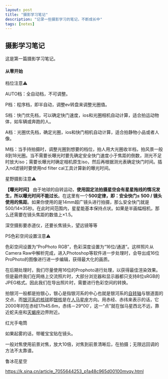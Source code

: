 ```yaml
---
layout: post
title: "摄影学习笔记"
description: "记录一些摄影学习的笔记，不断成长中"
tags: [notes]
---
```


## 摄影学习笔记

这是第一篇摄影学习笔记。

#### 从零开始

档位注意⚠️

AUTO档：全自动档，不可调整。

P档：程序档，即半自动，调整ev转盘来调整光圈值。

S档：快门优先档，可以确定快门速度，ios和光圈相机自动计算，适合拍运动物体，如车辆或奔跑的人。

A档：光圈优先档，确定光圈，ios和快门相机自动计算，适合拍静物小品或者人像。

M档：当手持拍摄时，调整光圈到想要的档位，拍人用大光圈收半档，拍风景一般8到18光圈。当不需要长曝光时要先确定安全快门速度小于焦距的倒数，测光不足时放大iso；需要长曝光时确定相机原生iso，然后再根据测光表确定快门时间。插入nd滤镜时要使用nd filter cal工具计算新的曝光时间。





星野摄影注意⚠️

**【曝光时间】**
由于地球的自转运动，**使用固定法拍摄星空会有星星拖线的情况发生，所以曝光时间不能过长**。在这里有一个**500定律，即：安全快门≤ 500 /  镜头使用的焦距**。如果你使用的是14mm超广镜头进行拍摄，那么安全快门就是500/14≈35秒。在此时间范围内，星星能基本保持点状。如果是半画幅相机，那么还需要在镜头焦距的数值上×1.5。

深空摄影要赤道仪，还要长焦镜头，望远镜等等

PS色彩空间设置注意⚠️

色彩空间设置为“ProPhoto RGB”，色彩深度设置为“16位/通道”。这样照片从Camera Raw中解析完成，进入Photoshop等软件进一步处理时，会导出成16位ProPhoto的图像进行进一步编辑，获得最大化的画质。

在后期处理时，我们尽量使用16位的Prophoto进行处理，以获得最佳渲染效果。但是最终我们在网络上交流照片时，大部分浏览器和显示器都只支持8位sRGB的JPEG格式。因此我们在导出照片时，需要进行色彩空间的转换。



拍银河一般都是拍银心，银心是指银河系的中心也就是银河系的[自转轴](https://baike.baidu.com/item/自转轴/657523)与银道面的交点，而[银河系的核球](https://baike.baidu.com/item/银河系的核球/7938816)即[银核](https://baike.baidu.com/item/银核/3701221)是在[人马星座](https://baike.baidu.com/item/人马星座/1225794)方向。用赤经、赤纬来表示的话，它2000年时在赤经17h45.6m，赤纬－29°00′，这一“点”就在伽马星西北不远，靠近蛇夫座和[天蝎座](https://baike.baidu.com/item/天蝎座/25945)边界附近。

红光手电筒



如果起雾的话，带暖宝宝贴在镜头。



一般对焦使用前景对焦，放大10倍，对焦到前景清晰后，在拍摄；无限远回调的方法不太靠谱。





鲁冰花星空

https://k.sina.cn/article_7055644253_p1a48c965d00100mvqy.html